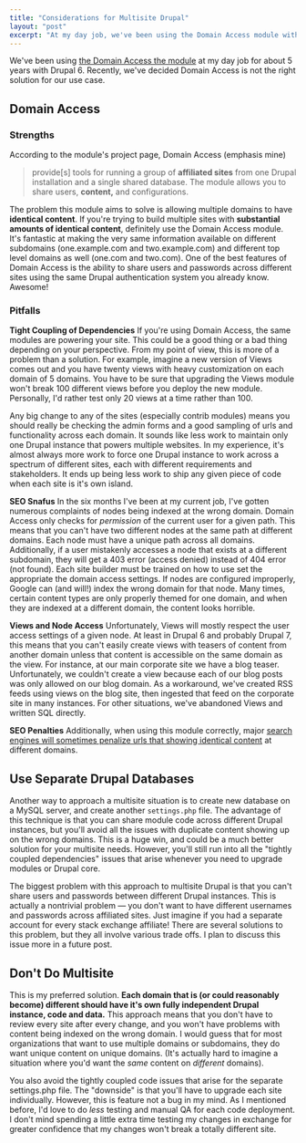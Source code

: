```yaml
---
title: "Considerations for Multisite Drupal"
layout: "post"
excerpt: "At my day job, we've been using the Domain Access module with Drupal 6 for 5 years. Recently, we've decided it's time to rethink our approach to Drupal multisite. In this article, I'll share some of ideal use cases and pitfalls for the Domain module and some alternatives for you to consider."
---
```

We've been using [the Domain Access the module](https://drupal.org/project/domain) at my day job for about 5 years with Drupal 6. Recently, we've decided Domain Access is not the right solution for our use case. 

## Domain Access

### Strengths

According to the module's project page, Domain Access (emphasis mine)

> provide[s] tools for running a group of **affiliated sites** from one Drupal installation and a single shared database. The module allows you to share users, **content,** and configurations.

The problem this module aims to solve is allowing multiple domains to have **identical content**. If you're trying to build multiple sites with **substantial amounts of identical content**, definitely use the Domain Access module. It's fantastic at making the very same information available on different subdomains (one.example.com and two.example.com) and different top level domains as well (one.com and two.com). One of the best features of Domain Access is the ability to share users and passwords across different sites using the same Drupal authentication system you already know. Awesome!

### Pitfalls

**Tight Coupling of Dependencies** If you're using Domain Access, the same modules are powering your site. This could be a good thing or a bad thing depending on your perspective. From my point of view, this is more of a problem than a solution. For example, imagine a new version of Views comes out and you have twenty views with heavy customization on each domain of 5 domains. You have to be sure that upgrading the Views module won't break 100 different views before you deploy the new module. Personally, I'd rather test only 20 views at a time rather than 100. 

Any big change to any of the sites (especially contrib modules) means you should really be checking the admin forms and a good sampling of urls and functionality across each domain. It sounds like less work to maintain only one Drupal instance that powers multiple websites. In my experience, it's almost always more work to force one Drupal instance to work across a spectrum of different sites, each with different requirements and stakeholders. It ends up being less work to ship any given piece of code when each site is it's own island.

**SEO Snafus** In the six months I've been at my current job, I've gotten numerous complaints of nodes being indexed at the wrong domain. Domain Access only checks for *permission* of the current user for a given path. This means that you can't have two different nodes at the same path at different domains. Each node must have a unique path across all domains. Additionally, if a user mistakenly accesses a node that exists at a different subdomain, they will get a 403 error (access denied) instead of 404 error (not found). Each site builder must be trained on how to use set the appropriate the domain access settings. If nodes are configured improperly, Google can (and will!) index the wrong domain for that node. Many times, certain content types are only properly themed for one domain, and when they are indexed at a different domain, the content looks horrible.

**Views and Node Access** Unfortunately, Views will mostly respect the user access settings of a given node. At least in Drupal 6 and probably Drupal 7, this means that you can't easily create views with teasers of content from another domain unless that content is accessible on the same domain as the view. For instance, at our main corporate site we have a blog teaser. Unfortunately, we couldn't create a view because each of our blog posts was only allowed on our blog domain. As a workaround, we've created RSS feeds using views on the blog site, then ingested that feed on the corporate site in many instances. For other situations, we've abandoned Views and written SQL directly.

**SEO Penalties** Additionally, when using this module correctly, major [search engines will sometimes penalize urls that showing identical content](https://support.google.com/webmasters/answer/66359?hl=en) at different domains. 

## Use Separate Drupal Databases

Another way to approach a multisite situation is to create new database on a MySQL server, and create another `settings.php` file. The advantage of this technique is that you can share module code across different Drupal instances, but you'll avoid all the issues with duplicate content showing up on the wrong domains. This is a huge win, and could be a much better solution for your multisite needs. However, you'll still run into all the "tightly coupled dependencies" issues that arise whenever you need to upgrade modules or Drupal core.

The biggest problem with this approach to multisite Drupal is that you can't share users and passwords between different Drupal instances. This is actually a nontrivial problem &mdash; you don't want to have different usernames and passwords across affiliated sites. Just imagine if you had a separate account for every stack exchange affiliate! There are several solutions to this problem, but they all involve various trade offs. I plan to discuss this issue more in a future post.

## Don't Do Multisite

This is my preferred solution. **Each domain that is (or could reasonably become) different should have it's own fully independent Drupal instance, code and data.** This approach means that you don't have to review every site after every change, and you won't have problems with content being indexed on the wrong domain. I would guess that for most organizations that want to use multiple domains or subdomains, they do want unique content on unique domains. (It's actually hard to imagine a situation where you'd want the *same* content on *different* domains).

You also avoid the tightly coupled code issues that arise for the separate settings.php file. The "downside" is that you'll have to upgrade each site individually. However, this is feature not a bug in my mind. As I mentioned before, I'd love to do *less* testing and manual QA for each code deployment. I don't mind spending a little extra time testing my changes in exchange for greater confidence that my changes won't break a totally different site.